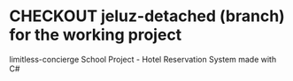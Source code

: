 # CHECKOUT jeluz-detached (branch) for the working project
limitless-concierge School Project - Hotel Reservation System made with C#
